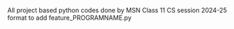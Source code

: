 All project based python codes done by MSN Class 11 CS session 2024-25
format to add
feature_PROGRAMNAME.py
